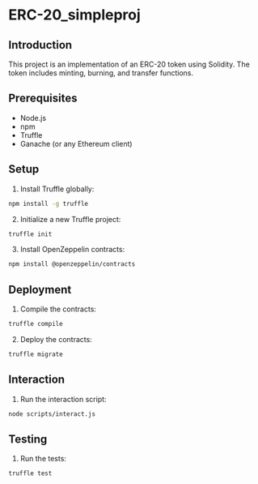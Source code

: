 # ERC-20_simpleproj

## Introduction

This project is an implementation of an ERC-20 token using Solidity. The token includes minting, burning, and transfer functions.

## Prerequisites

- Node.js
- npm
- Truffle
- Ganache (or any Ethereum client)

## Setup

1. Install Truffle globally:

```bash
npm install -g truffle
```

2. Initialize a new Truffle project:

```bash
truffle init
```

3. Install OpenZeppelin contracts:

```bash
npm install @openzeppelin/contracts
```

## Deployment

1. Compile the contracts:

```bash
truffle compile
```

2. Deploy the contracts:

```bash
truffle migrate
```

## Interaction

1. Run the interaction script:

```bash
node scripts/interact.js
```

## Testing

1. Run the tests:

```bash
truffle test
```
